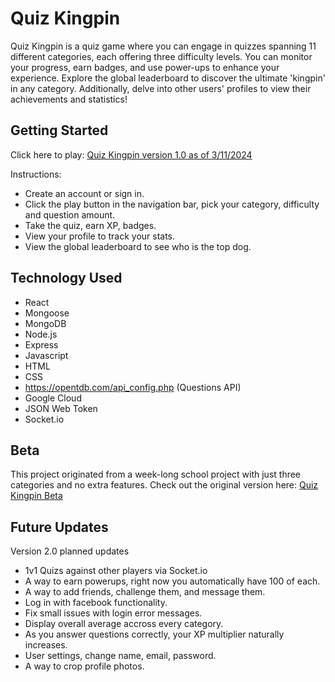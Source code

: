 # Quiz Kingpin

Quiz Kingpin is a quiz game where you can engage in quizzes spanning 11 different categories, each offering three difficulty levels. You can monitor your progress, earn badges, and use power-ups to enhance your experience. Explore the global leaderboard to discover the ultimate 'kingpin' in any category. Additionally, delve into other users' profiles to view their achievements and statistics!

## Getting Started

Click here to play:
[Quiz Kingpin version 1.0 as of 3/11/2024](https://q-client.onrender.com/)

Instructions:

- Create an account or sign in.
- Click the play button in the navigation bar, pick your category, difficulty and question amount.
- Take the quiz, earn XP, badges.
- View your profile to track your stats.
- View the global leaderboard to see who is the top dog. 

## Technology Used

- React
- Mongoose
- MongoDB
- Node.js
- Express
- Javascript
- HTML
- CSS
- https://opentdb.com/api_config.php (Questions API)
- Google Cloud
- JSON Web Token
- Socket.io

## Beta
This project originated from a week-long school project with just three categories and no extra features. Check out the original version here: 
[Quiz Kingpin Beta](https://quiz-kingpin-client.onrender.com/)

## Future Updates

Version 2.0 planned updates

- 1v1 Quizs against other players via Socket.io 
- A way to earn powerups, right now you automatically have 100 of each.
- A way to add friends, challenge them, and message them. 
- Log in with facebook functionality.
- Fix small issues with login error messages.
- Display overall average accross every category. 
- As you answer questions correctly, your XP multiplier naturally increases.
- User settings, change name, email, password. 
- A way to crop profile photos.


